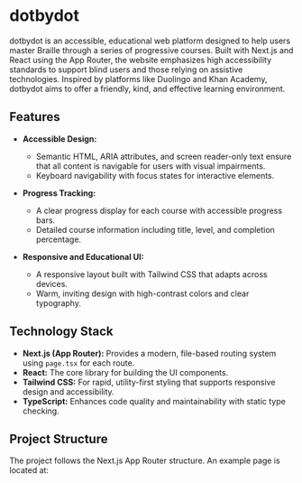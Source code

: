# dotbydot

dotbydot is an accessible, educational web platform designed to help users master Braille through a series of progressive courses. Built with Next.js and React using the App Router, the website emphasizes high accessibility standards to support blind users and those relying on assistive technologies. Inspired by platforms like Duolingo and Khan Academy, dotbydot aims to offer a friendly, kind, and effective learning environment.

## Features

- **Accessible Design:**  
  - Semantic HTML, ARIA attributes, and screen reader-only text ensure that all content is navigable for users with visual impairments.
  - Keyboard navigability with focus states for interactive elements.
  
- **Progress Tracking:**  
  - A clear progress display for each course with accessible progress bars.
  - Detailed course information including title, level, and completion percentage.
  
- **Responsive and Educational UI:**  
  - A responsive layout built with Tailwind CSS that adapts across devices.
  - Warm, inviting design with high-contrast colors and clear typography.

## Technology Stack

- **Next.js (App Router):** Provides a modern, file-based routing system using `page.tsx` for each route.
- **React:** The core library for building the UI components.
- **Tailwind CSS:** For rapid, utility-first styling that supports responsive design and accessibility.
- **TypeScript:** Enhances code quality and maintainability with static type checking.

## Project Structure

The project follows the Next.js App Router structure. An example page is located at:
